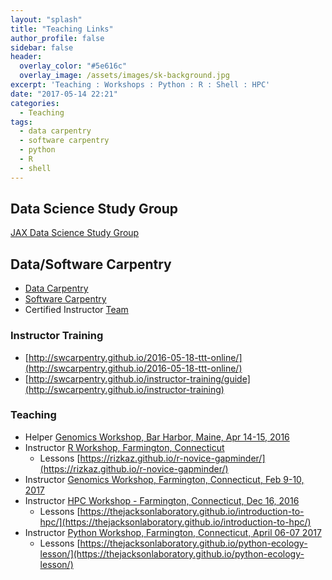 ```yaml
---
layout: "splash"
title: "Teaching Links"
author_profile: false
sidebar: false
header:
  overlay_color: "#5e616c"
  overlay_image: /assets/images/sk-background.jpg
excerpt: 'Teaching : Workshops : Python : R : Shell : HPC'
date: "2017-05-14 22:21"
categories:
  - Teaching
tags:
  - data carpentry
  - software carpentry
  - python
  - R
  - shell
---
```


## Data Science Study Group
[JAX Data Science Study Group](http://smcclatchy.github.io/studyGroup/)

## Data/Software Carpentry
- [Data Carpentry](http://www.datacarpentry.org/so)
- [Software Carpentry](https://software-carpentry.org/)
- Certified Instructor [Team](https://software-carpentry.org/team/)

### Instructor Training
* [http://swcarpentry.github.io/2016-05-18-ttt-online/](http://swcarpentry.github.io/2016-05-18-ttt-online/)
* [http://swcarpentry.github.io/instructor-training/guide](http://swcarpentry.github.io/instructor-training)

### Teaching
* Helper [Genomics Workshop, Bar Harbor, Maine, Apr 14-15, 2016](http://smcclatchy.github.io/2016-04-14-jackson/)
* Instructor [R Workshop, Farmington, Connecticut]()
  * Lessons [https://rizkaz.github.io/r-novice-gapminder/](https://rizkaz.github.io/r-novice-gapminder/)
* Instructor [Genomics Workshop, Farmington, Connecticut, Feb 9-10, 2017](https://smcclatchy.github.io/2017-02-09-farmington)
* Instructor [HPC Workshop - Farmington, Connecticut, Dec 16, 2016](https://thejacksonlaboratory.github.io/2016-12-16-jgm/)
  * Lessons [https://thejacksonlaboratory.github.io/introduction-to-hpc/](https://thejacksonlaboratory.github.io/introduction-to-hpc/)
* Instructor [Python Workshop, Farmington, Connecticut, April 06-07 2017](https://smcclatchy.github.io/2017-04-06-farmington/)
  * Lessons [https://thejacksonlaboratory.github.io/python-ecology-lesson/](https://thejacksonlaboratory.github.io/python-ecology-lesson/)

